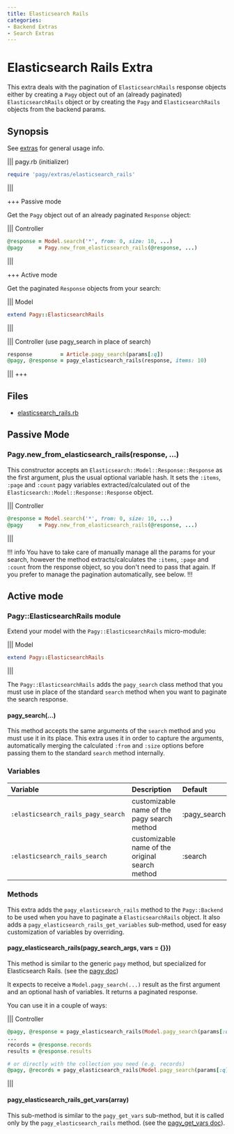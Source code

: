 ```yaml
---
title: Elasticsearch Rails
categories: 
- Backend Extras
- Search Extras
---
```

# Elasticsearch Rails Extra

This extra deals with the pagination of `ElasticsearchRails` response objects either by creating a `Pagy` object out of an (already paginated) `ElasticsearchRails` object or by creating the `Pagy` and `ElasticsearchRails` objects from the backend params.

## Synopsis

See [extras](/docs/extras.md) for general usage info.

||| pagy.rb (initializer)
```ruby
require 'pagy/extras/elasticsearch_rails'
```
|||

+++ Passive mode

Get the `Pagy` object out of an already paginated `Response` object:

||| Controller
```ruby
@response = Model.search('*', from: 0, size: 10, ...)
@pagy     = Pagy.new_from_elasticsearch_rails(@response, ...)
```
|||

+++ Active mode

Get the paginated `Response` objects from your search:

||| Model
```ruby
extend Pagy::ElasticsearchRails
```
|||

||| Controller (use pagy_search in place of search)
```ruby
response         = Article.pagy_search(params[:q])
@pagy, @response = pagy_elasticsearch_rails(response, items: 10)
```
|||
+++

## Files

- [elasticsearch_rails.rb](https://github.com/ddnexus/pagy/blob/master/lib/pagy/extras/elasticsearch_rails.rb)

## Passive Mode

### Pagy.new_from_elasticsearch_rails(response, ...)

This constructor accepts an `Elasticsearch::Model::Response::Response` as the first argument, plus the usual optional variable hash. It sets the `:items`, `:page` and `:count` pagy variables extracted/calculated out of the `Elasticsearch::Model::Response::Response` object.

||| Controller
```ruby
@response = Model.search('*', from: 0, size: 10, ...)
@pagy     = Pagy.new_from_elasticsearch_rails(@response, ...)
```
|||

!!! info
You have to take care of manually manage all the params for your search, however the method extracts/calculates the `:items`, `:page` and `:count` from the response object, so you don't need to pass that again. If you prefer to manage the pagination automatically, see below.
!!!

## Active mode

### Pagy::ElasticsearchRails module

Extend your model with the `Pagy::ElasticsearchRails` micro-module:

||| Model
```ruby
extend Pagy::ElasticsearchRails
```
|||

The `Pagy::ElasticsearchRails` adds the `pagy_search` class method that you must use in place of the standard `search` method when you want to paginate the search response.

#### pagy_search(...)

This method accepts the same arguments of the `search` method and you must use it in its place. This extra uses it in order to capture the arguments, automatically merging the calculated `:from` and `:size` options before passing them to the standard `search` method internally.

### Variables

| Variable                           | Description                                     | Default      |
|:-----------------------------------|:------------------------------------------------|:-------------|
| `:elasticsearch_rails_pagy_search` | customizable name of the pagy search method     | :pagy_search |
| `:elasticsearch_rails_search`      | customizable name of the original search method | :search      |

### Methods

This extra adds the `pagy_elasticsearch_rails` method to the `Pagy::Backend` to be used when you have to paginate a `ElasticsearchRails` object. It also adds a `pagy_elasticsearch_rails_get_variables` sub-method, used for easy customization of variables by overriding.

#### pagy_elasticsearch_rails(pagy_search_args, vars = {}})

This method is similar to the generic `pagy` method, but specialized for Elasticsearch Rails. (see the [pagy doc](/docs/api/backend.md#pagycollection-varsnil))

It expects to receive a `Model.pagy_search(...)` result as the first argument and an optional hash of variables. It returns a paginated response. 

You can use it in a couple of ways:

||| Controller
```ruby
@pagy, @response = pagy_elasticsearch_rails(Model.pagy_search(params[:q]), ...)
...
records = @response.records
results = @response.results

# or directly with the collection you need (e.g. records)
@pagy, @records = pagy_elasticsearch_rails(Model.pagy_search(params[:q]).records, ...)
```
|||

#### pagy_elasticsearch_rails_get_vars(array)

This sub-method is similar to the `pagy_get_vars` sub-method, but it is called only by the `pagy_elasticsearch_rails` method. (see the [pagy_get_vars doc](/docs/api/backend.md#pagy_get_varscollection-vars)).
